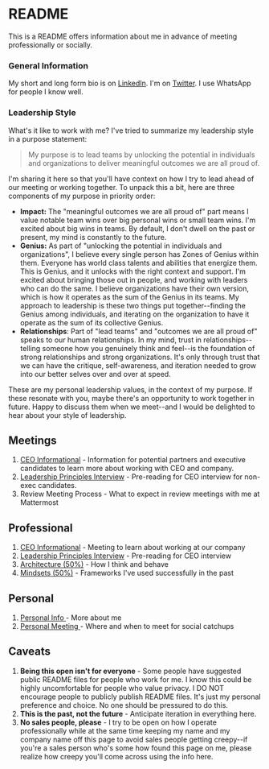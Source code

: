 # README

This is a README offers information about me in advance of meeting professionally or socially. 

### General Information 

My short and long form bio is on [LinkedIn](https://www.linkedin.com/in/iantien/). I'm on [Twitter](https://twitter.com/iantien?lang=en). I use WhatsApp for people I know well.

### Leadership Style 

What's it like to work with me? I've tried to summarize my leadership style in a purpose statement:

> My purpose is to lead teams by unlocking the potential in individuals and organizations to deliver meaningful outcomes we are all proud of.

I'm sharing it here so that you'll have context on how I try to lead ahead of our meeting or working together. To unpack this a bit, here are three components of my purpose in priority order:

* **Impact:** The "meaningful outcomes we are all proud of" part means I value notable team wins over big personal wins or small team wins. I'm excited about big wins in teams. By default, I don't dwell on the past or present, my mind is constantly to the future. 
* **Genius:** As part of "unlocking the potential in individuals and organizations", I believe every single person has Zones of Genius within them. Everyone has world class talents and abilities that energize them. This is Genius, and it unlocks with the right context and support. I'm excited about bringing those out in people, and working with leaders who can do the same. I believe organizations have their own version, which is how it operates as the sum of the Genius in its teams. My approach to leadership is these two things put together--finding the Genius among individuals, and iterating on the organization to have it operate as the sum of its collective Genius.  
* **Relationships**: Part of "lead teams" and "outcomes we are all proud of" speaks to our human relationships. In my mind, trust in relationships--telling someone how you genuinely think and feel--is the foundation of strong relationships and strong organizations. It's only through trust that we can have the critique, self-awareness, and iteration needed to grow into our better selves over and over at speed. 

These are my personal leadership values, in the context of my purpose. If these resonate with you, maybe there's an opportunity to work together in future. Happy to discuss them when we meet--and I would be delighted to hear about your style of leadership.

## Meetings 

1. [CEO Informational](first-meetings/informational/) - Information for potential partners and executive candidates to learn more about working with CEO and company.  
2. [Leadership Principles Interview](first-meetings/final-interview.md) - Pre-reading for CEO interview for non-exec candidates.
3. Review Meeting Process - What to expect in review meetings with me at Mattermost  

  

## Professional 

1. [CEO Informational](first-meetings/informational/) - Meeting to learn about working at our company 
2. [Leadership Principles Interview](first-meetings/final-interview.md) - Pre-reading for CEO interview 
3. [Architecture \(50%\)](pro/architecture.md) - How I think and behave
4. [Mindsets \(50%\)](pro/mindsets-50.md) - Frameworks I've used successfully in the past 

## Personal

1. [Personal Info ](personal/personal-topics/personal-info/) - More about me 
2. [Personal Meeting ](personal/personal-topics/personal-meetings/)- Where and when to meet for social catchups 

## Caveats

1. **Being this open isn't for everyone** - Some people have suggested public README files for people who work for me. I know this could be highly uncomfortable for people who value privacy. I DO NOT encourage people to publicly publish README files. It's just my personal preference and choice. No one should be pressured to do this. 
2. **This is the past, not the future** - Anticipate iteration in everything here.  
3. **No sales people, please** - I try to be open on how I operate professionally while at the same time keeping my name and my company name off this page to avoid sales people getting creepy--if you're a sales person who's some how found this page on me, please realize how creepy you'll come across using the info here. 



